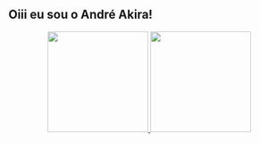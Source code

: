 ## Oiii eu sou o André Akira!
<div align="center">
  <a href="https://github.com/andreakano">
  <img height="180em" src="https://github-readme-stats.vercel.app/api?username=andreakano&show_icons=true&theme=tokyonight&include_all_commits=true&count_private=true"/>
  <img height="180em" src="https://github-readme-stats.vercel.app/api/top-langs/?username=andreakano&layout=compact&langs_count=7&theme=tokyonight"/>
</div>
